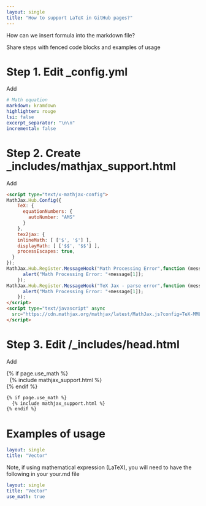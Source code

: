 ```yaml
---
layout: single
title: "How to support LaTeX in GitHub pages?"
---
```



How can we insert formula into the markdown file?


Share steps with fenced code blocks and examples of usage


# Step 1. Edit _config.yml


Add
```yaml
# Math equation
markdown: kramdown
highlighter: rouge
lsi: false
excerpt_separator: "\n\n"
incremental: false
```


# Step 2. Create _includes/mathjax_support.html


Add
```html
<script type="text/x-mathjax-config">
MathJax.Hub.Config({
    TeX: {
      equationNumbers: {
        autoNumber: "AMS"
      }
    },
    tex2jax: {
    inlineMath: [ ['$', '$'] ],
    displayMath: [ ['$$', '$$'] ],
    processEscapes: true,
  }
});
MathJax.Hub.Register.MessageHook("Math Processing Error",function (message) {
	  alert("Math Processing Error: "+message[1]);
	});
MathJax.Hub.Register.MessageHook("TeX Jax - parse error",function (message) {
	  alert("Math Processing Error: "+message[1]);
	});
</script>
<script type="text/javascript" async
  src="https://cdn.mathjax.org/mathjax/latest/MathJax.js?config=TeX-MML-AM_CHTML">
</script>
```


# Step 3. Edit /_includes/head.html

Add

&#123;&#37; if page.use_math &#37;&#125;<br/>
&nbsp;&nbsp;&#123;&#37; include mathjax_support.html &#37;&#125;<br/>
&#123;&#37; endif &#37;&#125;


```html
{% if page.use_math %}
  {% include mathjax_support.html %}
{% endif %}
```


# Examples of usage

```yaml
layout: single
title: "Vector"
```

Note, if using mathematical expression (LaTeX), you will need to have the following in your your.md file

```yaml
layout: single
title: "Vector"
use_math: true
```


